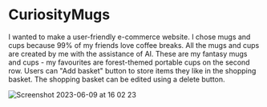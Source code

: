 # CuriosityMugs

I wanted to make a user-friendly e-commerce website. I chose mugs and cups because 99% of my friends love coffee breaks. All the mugs and cups are created by me with the assistance of AI. These are my fantasy mugs and cups - my favourites are forest-themed portable cups on the second row. Users can "Add basket" button to store items they like in the shopping basket. The shopping basket can be edited using a delete button.

![Screenshot 2023-06-09 at 16 02 23](https://github.com/taksgarby/CuriosityMugs/assets/91882718/27428002-cd62-4901-9d99-fcf5810e4996)
